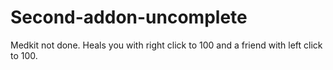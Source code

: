# Second-addon-uncomplete
Medkit not done. Heals you with right click to 100 and a friend with left click to 100.
